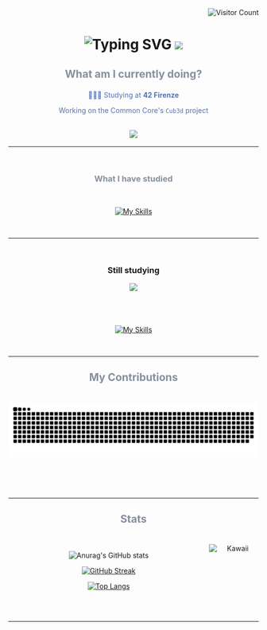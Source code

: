 
<img src="https://visitor-badge.laobi.icu/badge?page_id=tomnouk" alt="Visitor Count" align="right"/>
<br/>
<h1 align="center">
    <img src="https://readme-typing-svg.demolab.com?font=Fira+Code&pause=1000&color=5E2CA5&center=true&width=430&lines=Hi!+I'm+Anouk" alt="Typing SVG" width="900">
    <img src="https://media.giphy.com/media/VgCDAzcKvsR6OM0uWg/giphy.gif" width="80">

</h1>

<h2 align="center">
    <p style="color: #878F9E;">What am I currently doing?</p>
</h2>


<div align="center">
  <p style="color: #5472AE;">👩🏻‍💻 Studying at <strong>42 Firenze</strong></p>
  <p style="color: #5472AE;"> Working on the Common Core's <code>Cub3d</code> project</p>
</div>

<br/>

<div align="center">
    <img src="https://i.pinimg.com/originals/13/45/50/13455040862ac9b8e465185878838cf1.gif" width="780"/>


 <hr/>
<br/>

<h3 align="center">
    <p style="color: #878F9E;">What I have studied</p>
</h3>

<br/>

<div align="center">
    
[![My Skills](https://skillicons.dev/icons?i=py,html,css,js,linux,git,vscode,vim)](https://skillicons.dev)
</div>

<br/>
 <hr/>
<br/>

<h3 align="center">
    <p style="color: 828282;">Still studying</p>
    <img src="https://i.pinimg.com/originals/fb/54/84/fb54840e84aef6e2dcda3609caa8478f.gif" width="100">
</h3>
<br/>
<br/>

<div align="center">

[![My Skills](https://skillicons.dev/icons?i=c,svelte)](https://skillicons.dev)
</div>

<br/>
<hr/>

<div align="center">
  <h2 align="center">
    <p style="color: #878F9E;">My Contributions</p>
  </h2>
  <br>
<picture>
  <source
    media="(prefers-color-scheme: dark)"
    srcset="https://raw.githubusercontent.com/platane/snk/output/github-contribution-grid-snake-dark.svg"
  />
  <img
    alt="github contribution grid snake animation"
    src="https://raw.githubusercontent.com/platane/snk/output/github-contribution-grid-snake.svg"
  />
</picture>
  
<br/><br/><br/>
</div>

<hr/>

<h2 align="center">
    <p style="color: #878F9E;">Stats</p>
</h2>
<br>
<img src="https://media.tenor.com/at27bgtYrKsAAAAi/purple-bat.gif" alt="Kawaii" width="100" height="100" align="right"/>
<div align=center>

  ![Anurag's GitHub stats](https://github-readme-stats.vercel.app/api?username=tomnouk&show_icons=true&theme=shadow_blue)

  [![GitHub Streak](https://streak-stats.demolab.com/?user=tomnouk&theme=shadow-purple)](https://git.io/streak-stats)

  [![Top Langs](https://github-readme-stats.vercel.app/api/top-langs/?username=tomnouk&layout=compact&theme=shadow_blue)](https://github.com/anuraghazra/github-readme-stats)

</div>

<br/><br/>

<hr/>

